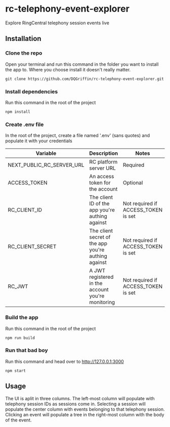 # rc-telephony-event-explorer
Explore RingCentral telephony session events live

## Installation

### Clone the repo
Open your terminal and run this command in the folder you want to install the app to. Where you choose install it doesn't really matter.
```
git clone https://github.com/DQGriffin/rc-telephony-event-explorer.git
```

### Install dependencies
Run this command in the root of the project
```
npm install
```

### Create .env file
In the root of the project, create a file named '.env' (sans quotes) and populate it with your credentials

| Variable | Description | Notes |
|----------|-------------|-------|
| NEXT_PUBLIC_RC_SERVER_URL | RC platform server URL                              | Required |
| ACCESS_TOKEN              | An access token for the account                     | Optional |
| RC_CLIENT_ID              | The client ID of the app you're authing against     | Not required if ACCESS_TOKEN is set |
| RC_CLIENT_SECRET          | The client secret of the app you're authing against | Not required if ACCESS_TOKEN is set |
| RC_JWT                    | A JWT registered in the account you're monitoring   | Not required if ACCESS_TOKEN is set |

### Build the app
Run this command in the root of the project
```
npm run build
```

### Run that bad boy
Run this command and head over to http://127.0.0.1:3000
```
npm start
```

## Usage
The UI is aplit in three columns. The left-most column will populate with telephony session IDs as sessions come in. Selecting a session will populate the center column with events belonging to that telephony session. Clicking an event will populate a tree in the right-most column with the body of the event.
